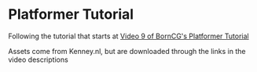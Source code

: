 # Platformer Tutorial

Following the tutorial that starts at [Video 9 of BornCG's Platformer Tutorial](https://www.youtube.com/watch?v=HvPTSZl2WCc&list=PLda3VoSoc_TSBBOBYwcmlamF1UrjVtccZ&index=9&t=1391s)

Assets come from Kenney.nl, but are downloaded through the links in the video descriptions

